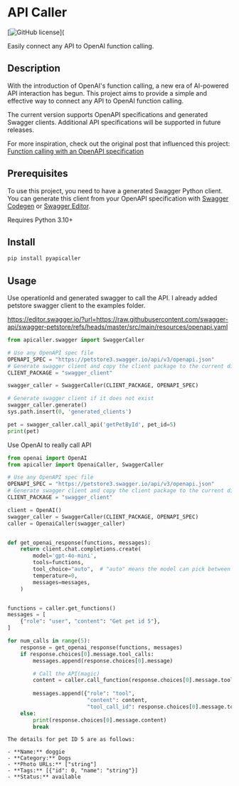 # API Caller

[![GitHub license](https://img.shields.io/github/license/Romamo/pyapicaller)](

Easily connect any API to OpenAI function calling.

## Description

With the introduction of OpenAI's function calling, a new era of AI-powered API interaction has begun. This project aims to provide a simple and effective way to connect any API to OpenAI function calling.

The current version supports OpenAPI specifications and generated Swagger clients. Additional API specifications will be supported in future releases.

For more inspiration, check out the original post that influenced this project: [Function calling with an OpenAPI specification](https://cookbook.openai.com/examples/function_calling_with_an_openapi_spec)

## Prerequisites

To use this project, you need to have a generated Swagger Python client. 
You can generate this client from your OpenAPI specification with
[Swagger Codegen](https://github.com/swagger-api/swagger-codegen) or [Swagger Editor](https://editor.swagger.io/).

Requires Python 3.10+

## Install

```bash
pip install pyapicaller
```
## Usage

Use operationId and generated swagger to call the API. I already added petstore swagger client to the examples folder.

https://editor.swagger.io/?url=https://raw.githubusercontent.com/swagger-api/swagger-petstore/refs/heads/master/src/main/resources/openapi.yaml

```python
from apicaller.swagger import SwaggerCaller

# Use any OpenAPI spec file
OPENAPI_SPEC = "https://petstore3.swagger.io/api/v3/openapi.json"
# Generate swagger client and copy the client package to the current directory
CLIENT_PACKAGE = "swagger_client"

swagger_caller = SwaggerCaller(CLIENT_PACKAGE, OPENAPI_SPEC)

# Generate swagger client if it does not exist
swagger_caller.generate()
sys.path.insert(0, 'generated_clients')

pet = swagger_caller.call_api('getPetById', pet_id=5)
print(pet)
```
Use OpenAI to really call API
```python
from openai import OpenAI
from apicaller import OpenaiCaller, SwaggerCaller

# Use any OpenAPI spec file
OPENAPI_SPEC = "https://petstore3.swagger.io/api/v3/openapi.json"
# Generate swagger client and copy the client package to the current directory
CLIENT_PACKAGE = "swagger_client"

client = OpenAI()
swagger_caller = SwaggerCaller(CLIENT_PACKAGE, OPENAPI_SPEC)
caller = OpenaiCaller(swagger_caller)


def get_openai_response(functions, messages):
    return client.chat.completions.create(
        model='gpt-4o-mini',
        tools=functions,
        tool_choice="auto",  # "auto" means the model can pick between generating a message or calling a function.
        temperature=0,
        messages=messages,
    )


functions = caller.get_functions()
messages = [
    {"role": "user", "content": "Get pet id 5"},
]

for num_calls in range(5):
    response = get_openai_response(functions, messages)
    if response.choices[0].message.tool_calls:
        messages.append(response.choices[0].message)

        # Call the API(magic) 
        content = caller.call_function(response.choices[0].message.tool_calls[0].function)
        
        messages.append({"role": "tool",
                         "content": content,
                         "tool_call_id": response.choices[0].message.tool_calls[0].id})
    else:
        print(response.choices[0].message.content)
        break

```

```text
The details for pet ID 5 are as follows:

- **Name:** doggie
- **Category:** Dogs
- **Photo URLs:** ["string"]
- **Tags:** [{"id": 0, "name": "string"}]
- **Status:** available
```
